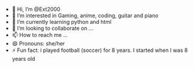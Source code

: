 - 👋 Hi, I’m @Ext2000
- 👀 I’m interested in Gaming, anime, coding, guitar and piano
- 🌱 I’m currently learning python and html
- 💞️ I’m looking to collaborate on ...
- 📫 How to reach me ...
- 😄 Pronouns: she/her
- ⚡ Fun fact: i played football (soccer) for 8 years. I started when I was 8 years old

<!---
Ext2000/Ext2000 is a ✨ special ✨ repository because its `README.md` (this file) appears on your GitHub profile.
You can click the Preview link to take a look at your changes.
--->
